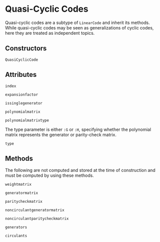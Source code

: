 # Quasi-Cyclic Codes

Quasi-cyclic codes are a subtype of `LinearCode` and inherit its methods. While quasi-cyclic codes may be seen as generalizations of cyclic codes, here they are treated as independent topics.

## Constructors

```@docs
QuasiCyclicCode
```

## Attributes

```@docs
index
```

```@docs
expansionfactor
```

```@docs
issinglegenerator
```

```@docs
polynomialmatrix
```

```@docs
polynomialmatrixtype
```

The type parameter is either `:G` or `:H`, specifying whether the polynomial matrix represents the generator or parity-check matrix.
```@docs
type
```

## Methods

The following are not computed and stored at the time of construction and must be computed by using these methods.

```@docs
weightmatrix
```

```@docs
generatormatrix
```

```@docs
paritycheckmatrix
```

```@docs
noncirculantgeneratormatrix
```

```@docs
noncirculantparitycheckmatrix
```

```@docs
generators
```

```@docs
circulants
```
